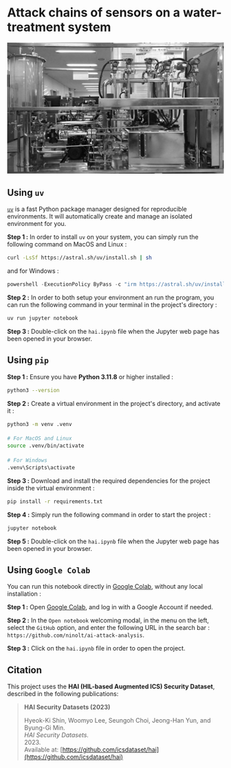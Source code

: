 # Attack chains of sensors on a water-treatment system

![Illustration from the HAI Dataset](hai_illustration.jpg)

## Using `uv`

[`uv`](https://github.com/astral-sh/uv) is a fast Python package manager designed for reproducible environments. It will automatically create and manage an isolated environment for you.

**Step 1 :** In order to install `uv` on your system, you can simply run the following command on MacOS and Linux :

```bash
curl -LsSf https://astral.sh/uv/install.sh | sh
```

and for Windows :

```powershell
powershell -ExecutionPolicy ByPass -c "irm https://astral.sh/uv/install.ps1 | iex"
```

**Step 2 :** In order to both setup your environment an run the program, you can run the following command in your terminal in the project's directory :

```bash
uv run jupyter notebook
```

**Step 3 :** Double-click on the `hai.ipynb` file when the Jupyter web page has been opened in your browser.

## Using `pip`

**Step 1 :** Ensure you have **Python 3.11.8** or higher installed :

```bash
python3 --version
```

**Step 2 :** Create a virtual environment in the project's directory, and activate it :

```bash
python3 -m venv .venv

# For MacOS and Linux
source .venv/bin/activate

# For Windows
.venv\Scripts\activate
```

**Step 3 :** Download and install the required dependencies for the project inside the virtual environment :

```bash
pip install -r requirements.txt
```

**Step 4 :** Simply run the following command in order to start the project :

```bash
jupyter notebook
```

**Step 5 :** Double-click on the `hai.ipynb` file when the Jupyter web page has been opened in your browser.

## Using `Google Colab`

You can run this notebook directly in [Google Colab](https://colab.research.google.com), without any local installation :

**Step 1 :** Open [Google Colab](https://colab.research.google.com), and log in with a Google Account if needed.

**Step 2 :** In the `Open notebook` welcoming modal, in the menu on the left, select the `GitHub` option, and enter the following URL in the search bar : `https://github.com/ninolt/ai-attack-analysis`.

**Step 3 :** Click on the `hai.ipynb` file in order to open the project.

## Citation

This project uses the **HAI (HIL-based Augmented ICS) Security Dataset**, described in the following publications:

> **HAI Security Datasets (2023)**
>  
> Hyeok-Ki Shin, Woomyo Lee, Seungoh Choi, Jeong-Han Yun, and Byung-Gi Min.  
> *HAI Security Datasets.*  
> 2023.  
> Available at: [https://github.com/icsdataset/hai](https://github.com/icsdataset/hai)
